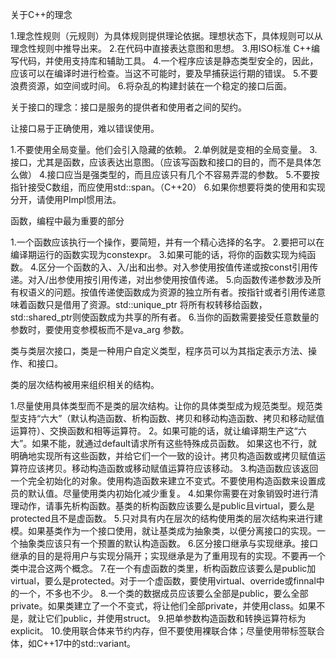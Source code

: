  关于C++的理念

 
 1.理念性规则（元规则）为具体规则提供理论依据。理想状态下，具体规则可以从理念性规则中推导出来。
 2.在代码中直接表达意图和思想。
 3.用ISO标准 C++编写代码，并使用支持库和辅助工具。
 4.一个程序应该是静态类型安全的，因此，应该可以在编译时进行检查。当这不可能时，要及早捕获运行期的错误。
 5.不要浪费资源，如空间或时间。
 6.将杂乱的构建封装在一个稳定的接口后面。

 关于接口的理念：接口是服务的提供者和使用者之间的契约。


 让接口易于正确使用，难以错误使用。

 
 1.不要使用全局变量。他们会引入隐藏的依赖。
 2.单例就是变相的全局变量。
 3.接口，尤其是函数，应该表达出意图。（应该写函数和接口的目的，而不是具体怎么做）
 4.接口应当是强类型的，而且应该只有几个不容易弄混的参数。
 5.不要按指针接受C数组，而应使用std::span。（C++20）
 6.如果你想要将类的使用和实现分开，请使用PImpl惯用法。
 



函数，编程中最为重要的部分


1.一个函数应该执行一个操作，要简短，并有一个精心选择的名字。
2.要把可以在编译期运行的函数实现为constexpr。
3.如果可能的话，将你的函数实现为纯函数。
4.区分一个函数的入、入/出和出参。对入参使用按值传递或按const引用传递。对入/出参使用按引用传递，对出参使用按值传递。
5.向函数传递参数涉及所有权语义的问题。按值传递使函数成为资源的独立所有者。按指针或者引用传递意味着函数只是借用了资源。std::unique_ptr 将所有权转移给函数，std::shared_ptr则使函数成为共享的所有者。
6.当你的函数需要接受任意数量的参数时，要使用变参模板而不是va_arg 参数。





类与类层次接口，类是一种用户自定义类型，程序员可以为其指定表示方法、操作、和接口。

类的层次结构被用来组织相关的结构。

1.尽量使用具体类型而不是类的层次结构。让你的具体类型成为规范类型。规范类型支持“六大”（默认构造函数、析构函数、拷贝和移动构造函数、拷贝和移动赋值运算符）、交换函数和相等运算符。
2。如果可能的话，就让编译期生产这“六大”。如果不能，就通过default请求所有这些特殊成员函数。 如果这也不行，就明确地实现所有这些函数，并给它们一个一致的设计。拷贝构造函数或拷贝赋值运算符应该拷贝。移动构造函数或移动赋值运算符应该移动。
3.构造函数应该返回一个完全初始化的对象。使用构造函数来建立不变式。不要使用构造函数来设置成员的默认值。尽量使用类内初始化减少重复。
4.如果你需要在对象销毁时进行清理动作，请事先析构函数。基类的析构函数应该要么是public且virtual，要么是protected且不是虚函数。
5.只对具有内在层次的结构使用类的层次结构来进行建模。如果基类作为一个接口使用，就让基类成为抽象类，以便分离接口的实现。一个抽象类应该只有一个预置的默认构造函数。
6.区分接口继承与实现继承。接口继承的目的是将用户与实现分隔开；实现继承是为了重用现有的实现。不要再一个类中混合这两个概念。
7.在一个有虚函数的类里，析构函数应该要么是public加virtual，要么是protected。对于一个虚函数，要使用virtual、override或finnal中的一个，不多也不少。
8.一个类的数据成员应该要么全部是public，要么全部private。如果类建立了一个不变式，将让他们全部private，并使用class。如果不是，就让它们public，并使用struct。
9.把单参数构造函数和转换运算符标为explicit。
10.使用联合体来节约内存，但不要使用裸联合体；尽量使用带标签联合体，如C++17中的std::variant。
